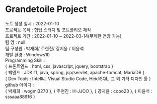 <h1>Grandetoile Project</h1>
노트 생성 일시 : 2022-01-10<br>
프로젝트 목적 : 협업 스터디 및 포트폴리오 제작<br>
프로젝트 기간 : 2022-01-10 ~ 2022-03-14(무제한 연장 가능)<br>
팀 명 :  null<br>
팀 구성원 : 박재희/ 주현진/ 강지윤 / 이윤석<br>
개발 환경 : Windows10<br>
Programming Skill : <br>
{ 프론트엔드 : html, css, javascript, jquery, bootstrap }<br>
{ 백엔드 : JDK 11, java, spring, jsp/servlet, apache-tomcat, MariaDB }<br>
{ Dev Tools : IntelliJ, Visual Studio Code, HeidiSQL, 그 외 기타 디자인 툴 }<br>
github 아이디 : <br>
{ 박재희 : wogml3270 }, { 주현진 : H-JJOO }, { 강지윤 : cooo23 }, { 이윤석 : sssaaa88916 }
